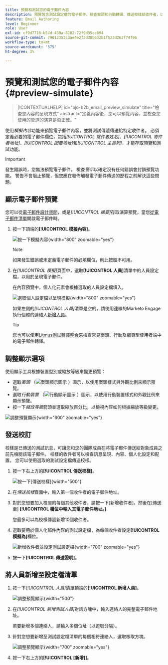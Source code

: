 ```yaml
---
title: 預覽和測試您的電子郵件內容
description: 預覽包含測試設定檔的電子郵件、檢查案頭和行動轉譯、傳送校樣給收件者，以及驗證Journey Optimizer B2B edition中的個人化。
feature: Email Authoring
level: Beginner
role: User
exl-id: cf9d7716-b54d-430a-8102-72f9d35cc694
source-git-commit: 79012352c3ae4e2f3d38b632b1f523d262f74f96
workflow-type: tm+mt
source-wordcount: '575'
ht-degree: 3%

---
```


# 預覽和測試您的電子郵件內容 {#preview-simulate}

>[!CONTEXTUALHELP]
>id="ajo-b2b_email_preview_simulate"
>title="檢查您內容的呈現方式"
>abstract="定義內容後，您可以預覽內容，並檢查您使用的管道的演算是否正確。"

使用&#x200B;_模擬內容_&#x200B;功能來預覽電子郵件內容，並將測試傳遞傳送給特定收件者。 必須定義必要的電子郵件欄位，包括&#x200B;_[!UICONTROL 寄件者姓名]_、_[!UICONTROL 寄件者地址]_、_[!UICONTROL 回覆地址]_&#x200B;和&#x200B;_[!UICONTROL 主旨列]_，才能存取預覽和測試功能。

>[!IMPORTANT]
>
>發生錯誤時，您無法預覽電子郵件。 檢查&#x200B;_警示_&#x200B;以確定沒有任何錯誤會封鎖預覽功能。 警告不會阻止預覽，但您應在發佈觸發電子郵件傳送的歷程之前解決這些問題。

## 顯示電子郵件預覽

您可以從[電子郵件設計空間](./email-authoring.md)，或是&#x200B;_[!UICONTROL 摘要]_&#x200B;存取演算預覽，當您[從電子郵件清單](./emails-list.md#edit-emails)開啟電子郵件時。

1. 按一下頂端的&#x200B;**[!UICONTROL 模擬內容]**。

   ![按一下模擬內容](assets/email-simulate-content.png){width="800" zoomable="yes"}

   >[!NOTE]
   >
   >如果發生錯誤或未定義電子郵件的必填欄位，則此按鈕不可用。

1. 在&#x200B;_[!UICONTROL 模擬]_&#x200B;頁面中，選取&#x200B;**[!UICONTROL 人員]**&#x200B;清單中的人員設定檔，以用於呈現電子郵件。

   在內容預覽中，個人化元素會根據選取的人員設定檔填入。

   ![選取個人設定檔以呈現模擬](./assets/email-simulate-content-preview.png){width="800" zoomable="yes"}

   如果左側的&#x200B;_[!UICONTROL 人員]_&#x200B;清單是空的，請使用連線的Marketo Engage執行個體的連絡人[新增人員](#add-people-to-the-profiles-list)。

   >[!TIP]
   >
   >您也可以使用[Litmus測試轉譯整合](./email-test-rendering.md)來檢查常見案頭、行動及網頁型使用者端中的電子郵件轉譯。

## 調整顯示選項

使用顯示工具根據裝置型別或縮放等級來變更預覽：

* 選取&#x200B;_案頭_ （![案頭顯示圖示](../../assets/do-not-localize/icon-device-desktop.svg) ）圖示，以使用案頭樣式與外觀比例來顯示預覽。
* 選取&#x200B;_行動裝置_ （![行動顯示圖示](../../assets/do-not-localize/icon-device-mobile.svg) ）圖示，以使用行動裝置樣式和外觀比例來顯示預覽。
* 按一下&#x200B;_縮放等級_&#x200B;箭頭並選取縮放百分比，以檢視內容如何根據縮放等級變更。

![調整預覽顯示](assets/email-simulate-content-preview-display-options.png){width="600" zoomable="yes"}

## 發送校訂

校樣是已傳送的測試訊息，可讓您和您的團隊成員在將電子郵件傳送給對象成員之前先檢閱該電子郵件。 校樣的收件者可以檢查訊息呈現、內容、個人化設定和配置。 您可以使用選取的測試設定檔傳送校樣。

1. 按一下右上方的&#x200B;**[!UICONTROL 傳送校樣]**。

   ![按一下[傳送校樣]](assets/email-simulate-content-preview-send-proof.png){width="500"}

1. 在&#x200B;_傳送校樣_&#x200B;頁面中，輸入第一個收件者的電子郵件地址。

1. 對於您想要加入檢閱的每個其他收件者，請按一下[新增收件者]，然後在[傳送至] **[!UICONTROL 欄位中輸入其電子郵件地址。]**&#x200B;**&#x200B;**

   您最多可以為校樣傳遞新增10個收件者。

1. 選取要用於個人化郵件內容的測試設定檔，為每個收件者設定&#x200B;**[!UICONTROL 模擬為]**&#x200B;欄位。

   ![新增收件者並設定測試設定檔](assets/email-simulate-content-preview-send-proof-recipients.png){width="700" zoomable="yes"}

1. 按一下&#x200B;**[!UICONTROL 傳送證明]**。

## 將人員新增至設定檔清單

1. 按一下&#x200B;_[!UICONTROL 人員]_&#x200B;清單頂端的&#x200B;**[!UICONTROL 新增人員]**。

   ![調整預覽顯示](assets/email-simulate-content-add-people.png){width="500"}

1. 在&#x200B;_[!UICONTROL 新增測試人員]_&#x200B;對話方塊中，輸入連絡人的完整電子郵件地址。

   若要新增多個連絡人，請輸入多個位址（以逗號分隔）。

1. 針對您想要新增至測試設定檔清單的每個相符連絡人，選取核取方塊。

   ![調整預覽顯示](assets/email-simulate-content-add-people-addresses.png){width="700" zoomable="yes"}

1. 按一下右上方的&#x200B;**[!UICONTROL [新增]]**。
